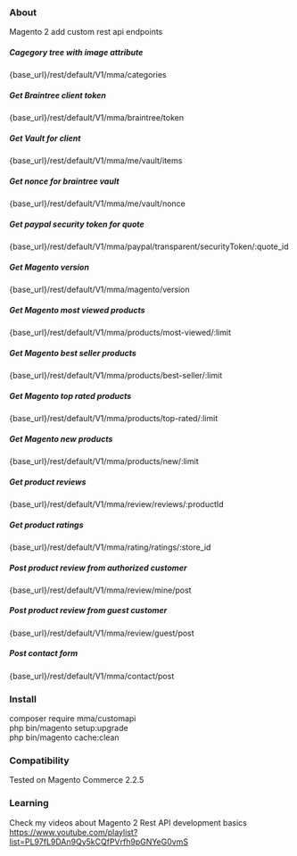 ### About
Magento 2 add custom rest api endpoints

##### Cagegory tree with image attribute 
{base_url}/rest/default/V1/mma/categories

##### Get Braintree client token
{base_url}/rest/default/V1/mma/braintree/token

##### Get Vault for client
{base_url}/rest/default/V1/mma/me/vault/items

##### Get nonce for braintree vault 
{base_url}/rest/default/V1/mma/me/vault/nonce

##### Get paypal security token for quote
{base_url}/rest/default/V1/mma/paypal/transparent/securityToken/:quote_id

##### Get Magento version 
{base_url}/rest/default/V1/mma/magento/version

##### Get Magento most viewed products 
{base_url}/rest/default/V1/mma/products/most-viewed/:limit

##### Get Magento best seller products 
{base_url}/rest/default/V1/mma/products/best-seller/:limit

##### Get Magento top rated products 
{base_url}/rest/default/V1/mma/products/top-rated/:limit

##### Get Magento new products 
{base_url}/rest/default/V1/mma/products/new/:limit

##### Get product reviews
{base_url}/rest/default/V1/mma/review/reviews/:productId

##### Get product ratings
{base_url}/rest/default/V1/mma/rating/ratings/:store_id

##### Post product review from authorized customer
{base_url}/rest/default/V1/mma/review/mine/post

##### Post product review from guest customer
{base_url}/rest/default/V1/mma/review/guest/post

##### Post contact form
{base_url}/rest/default/V1/mma/contact/post


### Install
composer require mma/customapi<br>
php bin/magento setup:upgrade<br>
php bin/magento cache:clean

### Compatibility
Tested on Magento Commerce 2.2.5

### Learning    
Check my videos about Magento 2 Rest API development basics https://www.youtube.com/playlist?list=PL97fL9DAn9Qy5kCQfPVrfh9pGNYeG0vmS
